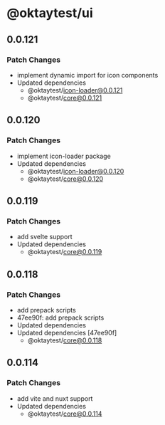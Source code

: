 # @oktaytest/ui

## 0.0.121

### Patch Changes

- implement dynamic import for icon components
- Updated dependencies
  - @oktaytest/icon-loader@0.0.121
  - @oktaytest/core@0.0.121

## 0.0.120

### Patch Changes

- implement icon-loader package
- Updated dependencies
  - @oktaytest/icon-loader@0.0.120
  - @oktaytest/core@0.0.120

## 0.0.119

### Patch Changes

- add svelte support
- Updated dependencies
  - @oktaytest/core@0.0.119

## 0.0.118

### Patch Changes

- add prepack scripts
- 47ee90f: add prepack scripts
- Updated dependencies
- Updated dependencies [47ee90f]
  - @oktaytest/core@0.0.118

## 0.0.114

### Patch Changes

- add vite and nuxt support
- Updated dependencies
  - @oktaytest/core@0.0.114
